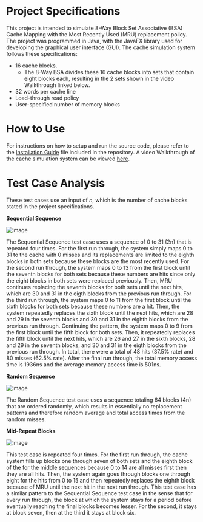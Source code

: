 # Project Specifications
This project is intended to simulate 8-Way Block Set Associative (BSA) Cache Mapping with the Most Recently Used (MRU) replacement policy. The project was programmed in Java, with the JavaFX library used for developing the graphical user interface (GUI). The cache simulation system follows these specifications:
 - 16 cache blocks.
    - The 8-Way BSA divides these 16 cache blocks into sets that contain eight blocks each, resulting in the 2 sets shown in the video Walkthrough linked below.
 - 32 words per cache line
 - Load-through read policy
 - User-specified number of memory blocks

# How to Use
For instructions on how to setup and run the source code, please refer to the [Installation Guide](https://github.com/ReyObejero/CSARCH2-S13-G9-Simulation-Project/blob/main/Installation-Guide.pdf) file included in the repository. A video Walkthrough of the cache simulation system can be viewed [here](https://www.youtube.com/watch?v=e3X7u3RuH8s).

# Test Case Analysis
These test cases use an input of _n_, which is the number of cache blocks stated in the project specifications.

**Sequential Sequence**

![image](https://github.com/ReyObejero/CSARCH2-S13-G9-Simulation-Project/assets/107678700/cd399bb2-e1e3-47d7-9879-1b2b50acfdc6)

The Sequential Sequence test case uses a sequence of 0 to 31 (2n) that is repeated four times. For the first run through, the system simply maps 0 to 31 to the cache with 0 misses and its replacements are limited to the eighth blocks in both sets because these blocks are the most recently used. For the second run through, the system maps 0 to 13 from the first block until the seventh blocks for both sets because these numbers are hits since only the eight blocks in both sets were replaced previously. Then, MRU continues replacing the seventh blocks for both sets until the next hits, which are 30 and 31 in the eigth blocks from the previous run through. For the third run through, the system maps 0 to 11 from the first block until the sixth blocks for both sets because these numbers are a hit. Then, the system repeatedly replaces the sixth block until the next hits, which are 28 and 29 in the seventh blocks and 30 and 31 in the eighth blocks from the previous run through. Continuing the pattern, the system maps 0 to 9 from the first block until the fifth block for both sets. Then, it repeatedly replaces the fifth block until the next hits, which are 26 and 27 in the sixth blocks, 28 and 29 in the seventh blocks, and 30 and 31 in the eigth blocks from the previous run through. In total, there were a total of 48 hits (37.5% rate) and 80 misses (62.5% rate). After the final run through, the total memory access time is 1936ns and the average memory access time is 501ns.

**Random Sequence**

![image](https://github.com/ReyObejero/CSARCH2-S13-G9-Simulation-Project/assets/107678700/28817d37-a416-486b-9558-7dd915d22e0b)

The Random Sequence test case uses a sequence totaling 64 blocks (4n) that are ordered randomly, which results in essentially no replacement patterns and therefore random average and total access times from the random misses.

**Mid-Repeat Blocks**

![image](https://github.com/ReyObejero/CSARCH2-S13-G9-Simulation-Project/assets/107678700/7a97aaeb-c91f-40c3-a88a-24de150c8f71)

This test case is repeated four times. For the first run through, the cache system fills up blocks one through seven of both sets and the eighth block of the for the middle sequences because 0 to 14 are all misses first then they are all hits. Then, the system again goes through blocks one through eight for the hits from 0 to 15 and then repeatedly replaces the eighth block because of MRU until the next hit in the next run through. This test case has a similar pattern to the Sequential Sequence test case in the sense that for every run through, the block at which the system stays for a period before eventually reaching the final blocks becomes lesser. For the second, it stays at block seven, then at the third it stays at block six.
